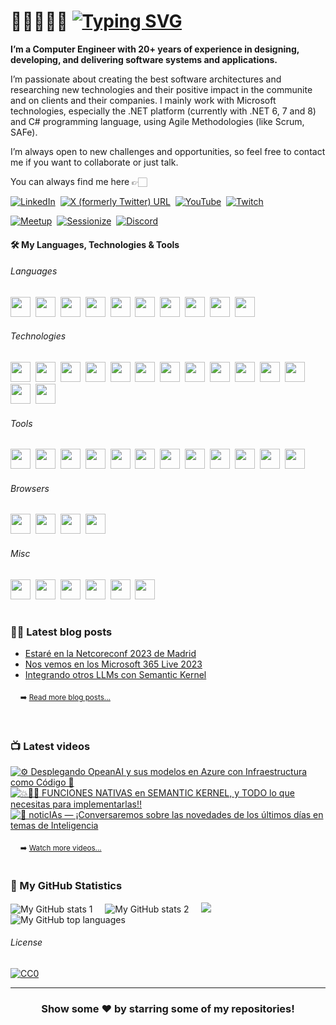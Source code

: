 # 👋🏻👨🏻‍💻 [![Typing SVG](https://readme-typing-svg.demolab.com?font=VT323&size=70&duration=2800&pause=10000&color=719B79&multiline=true&random=false&width=920&height=85&lines=Hi+there!+I'm+Rodrigo+Liberoff)](https://git.io/typing-svg)

**I’m a Computer Engineer with 20+ years of experience in designing, developing, and delivering software systems and applications.**

I’m passionate about creating the best software architectures and researching new technologies and their positive impact in the communite and on clients and their companies. I mainly work with Microsoft technologies, especially the .NET platform (currently with .NET 6, 7 and 8) and C# programming language, using Agile Methodologies (like Scrum, SAFe).

I’m always open to new challenges and opportunities, so feel free to contact me if you want to collaborate or just talk. 

You can always find me here 👉🏻

[![LinkedIn](https://img.shields.io/badge/LinkedIn-0077B5?style=for-the-badge&logo=linkedin&logoColor=white)](https://www.linkedin.com/in/rliberoff/)&nbsp;
[![X (formerly Twitter) URL](https://img.shields.io/badge/follow_me-000?style=for-the-badge&logo=X)](https://twitter.com/rliberoff)&nbsp;
[![YouTube](https://img.shields.io/badge/Subscribe-FF0000?style=for-the-badge&logo=youtube)](https://www.youtube.com/@CODERTECTURA?sub_confirmation=1)&nbsp;
[![Twitch](https://img.shields.io/badge/Subscribe-9146FF?style=for-the-badge&logo=twitch&logoColor=FFF)](https://www.twitch.tv/codertectura)&nbsp;

[![Meetup](https://img.shields.io/badge/Meetup-ED1C40?style=for-the-badge&logo=meetup&logoColor=FFF)](https://www.meetup.com/members/262967063/)&nbsp;
[![Sessionize](https://img.shields.io/badge/Sessionize-1AB394?style=for-the-badge&logo=sessionize&logoColor=FFF)](https://sessionize.com/rliberoff)&nbsp;
[![Discord](https://img.shields.io/badge/Contact_Me-5865F2?style=for-the-badge&logo=discord&logoColor=FFF)](https://discordapp.com/users/805412670794498059)&nbsp;

#### 🛠️ My Languages, Technologies & Tools

###### Languages

<p float="left">
  <picture><img height="32" width="32" src="https://cdn.jsdelivr.net/gh/devicons/devicon/icons/csharp/csharp-plain.svg" /></picture>&nbsp;
  <picture><img height="32" width="32" src="https://cdn.simpleicons.org/typescript/3178C6" /></picture>&nbsp;
  <picture><img height="32" width="32" src="https://cdn.simpleicons.org/javascript/F7DF1E" /></picture>&nbsp;
  <picture><img height="32" width="32" src="https://cdn.simpleicons.org/html5/E34F26" /></picture>&nbsp;
  <picture><img height="32" width="32" src="https://cdn.simpleicons.org/css3/1572B6" /></picture>&nbsp;
  <picture><img height="32" width="32" src="https://cdn.simpleicons.org/python/3776AB" /></picture>&nbsp;
  <picture><img height="32" width="32" src="https://cdn.simpleicons.org/json/000/C0C0C0" /></picture>&nbsp;
  <picture><img height="32" width="32" src="https://cdn.simpleicons.org/yaml/CB171E" /></picture>&nbsp;
  <picture><img height="32" width="32" src="https://cdn.simpleicons.org/powershell/5391FE" /></picture>&nbsp;
  <picture><img height="32" width="32" src="https://cdn.simpleicons.org/uml/FABD14" /></picture>&nbsp;
</p>

###### Technologies

<p float="left">
  <picture><img height="32" width="32" src="https://cdn.simpleicons.org/dotnet/512BD4" /></picture>&nbsp;
  <picture><img height="32" width="32" src="https://cdn.simpleicons.org/microsoftazure/0078D4" /></picture>&nbsp;
  <picture><img height="32" width="32" src="https://cdn.simpleicons.org/openai/412991/C0C0C0" /></picture>&nbsp;
  <picture><img height="32" width="32" src="https://cdn.simpleicons.org/dotenv/ECD53F" /></picture>&nbsp;
  <picture><img height="32" width="32" src="https://cdn.simpleicons.org/dapr/5391FE" /></picture>&nbsp;
  <picture><img height="32" width="32" src="https://cdn.simpleicons.org/docker/2496ED" /></picture>&nbsp;
  <picture><img height="32" width="32" src="https://cdn.simpleicons.org/swagger/85EA2D" /></picture>&nbsp;
  <picture><img height="32" width="32" src="https://cdn.simpleicons.org/openapiinitiative/6BA539" /></picture>&nbsp;
  <picture><img height="32" width="32" src="https://cdn.simpleicons.org/jupyter/F37626" /></picture>&nbsp;
  <picture><img height="32" width="32" src="https://cdn.simpleicons.org/npm/CB3837" /></picture>&nbsp;
  <picture><img height="32" width="32" src="https://cdn.simpleicons.org/prettier/F7B93E" /></picture>&nbsp;
  <picture><img height="32" width="32" src="https://cdn.simpleicons.org/editorconfig/000/FEFEFE" /></picture>&nbsp;
  <picture><img height="32" width="32" src="https://cdn.simpleicons.org/windows/0078D4" /></picture>&nbsp;
  <picture><img height="32" width="32" src="https://cdn.simpleicons.org/linux/FCC624" /></picture>&nbsp;
</p>

###### Tools

<p float="left">
  <picture><img height="32" width="32" src="https://cdn.simpleicons.org/visualstudio/5C2D91" /></picture>&nbsp;
  <picture><img height="32" width="32" src="https://cdn.simpleicons.org/visualstudiocode/007ACC" /></picture>&nbsp;
  <picture><img height="32" width="32" src="https://cdn.simpleicons.org/azuredevops/0078D7" /></picture>&nbsp;
  <picture><img height="32" width="32" src="https://cdn.simpleicons.org/nuget/004880" /></picture>&nbsp;
  <picture><img height="32" width="32" src="https://cdn.simpleicons.org/git/F05032" /></picture>&nbsp;
  <picture><img height="32" width="32" src="https://cdn.simpleicons.org/nodedotjs/339933" /></picture>&nbsp;
  <picture><img height="32" width="32" src="https://cdn.simpleicons.org/sonarlint/CB2029" /></picture>&nbsp;
  <picture><img height="32" width="32" src="https://cdn.simpleicons.org/sonarcloud/F3702A" /></picture>&nbsp;
  <picture><img height="32" width="32" src="https://cdn.simpleicons.org/postman/FF6C37" /></picture>&nbsp;
  <picture><img height="32" width="32" src="https://cdn.simpleicons.org/ngrok/1F1E37/C0C0C0" /></picture>&nbsp;
  <picture><img height="32" width="32" src="https://cdn.simpleicons.org/windowsterminal/4D4D4D" /></picture>&nbsp;
  <picture><img height="32" width="32" src="https://cdn.simpleicons.org/notepadplusplus/90E59A" /></picture>&nbsp;
</p>

###### Browsers

<p float="left">
  <picture><img height="32" width="32" src="https://cdn.simpleicons.org/brave/FB542B" /></picture>&nbsp;
  <picture><img height="32" width="32" src="https://cdn.simpleicons.org/firefox/FF7139" /></picture>&nbsp;
  <picture><img height="32" width="32" src="https://cdn.simpleicons.org/microsoftedge/0078D7" /></picture>&nbsp;
  <picture><img height="32" width="32" src="https://cdn.simpleicons.org/googlechrome/4285F4" /></picture>&nbsp;
</p>

###### Misc

<p float="left">
  <picture><img height="32" width="32" src="https://cdn.simpleicons.org/pexels/05A081" /></picture>&nbsp;
  <picture><img height="32" width="32" src="https://cdn.simpleicons.org/canva/00C4CC" /></picture>&nbsp;
  <picture><img height="32" width="32" src="https://cdn.simpleicons.org/obsstudio/302E31/C0C0C0" /></picture>&nbsp;
  <!-- <picture><img height="32" width="32" src="https://upload.wikimedia.org/wikipedia/commons/0/0e/Logo_DavinciResolve_Simple.svg" /></picture>&nbsp; -->
  <picture><img height="32" width="32" src="https://cdn.simpleicons.org/scpfoundation/000000/FFFFFF" /></picture>&nbsp;
  <picture><img height="32" width="32" src="https://cdn.simpleicons.org/startrek/FFE200" /></picture>&nbsp;
  <picture><img height="32" width="32" src="https://cdn.simpleicons.org/dungeonsanddragons/ED1C24" /></picture>&nbsp;
</p>

#
### ✍🏻 Latest blog posts

<!-- BLOGPOSTS:START -->
- [Estaré en la Netcoreconf 2023 de Madrid](https://codertectura.com//posts/nos-vemos-en-la-net-core-conf-2023-madrid)
- [Nos vemos en los Microsoft 365 Live 2023](https://codertectura.com//posts/nos-vemos-en-microsoft-365-live-2023)
- [Integrando otros LLMs con Semantic Kernel](https://codertectura.com//posts/integrando-otros-llms-con-semantic-kernel)
<!-- BLOGPOSTS:END -->

&nbsp;&nbsp;&nbsp;&nbsp;<sub>➡️ <a href="https://www.codertectura.com" target="_blank">Read more blog posts...</a></sub>

&nbsp;&nbsp;&nbsp;&nbsp;<a href="https://codertectura.com/atom.xml"><img height="16" src="https://img.shields.io/badge/rss-F88900?style=for-the-badge&logo=rss&logoColor=white" /></a>    

### 📺 Latest videos
<!-- BEGIN YOUTUBE-CARDS -->
[![⚙️ Desplegando OpeanAI y sus modelos en Azure con Infraestructura como Código 🦾](https://ytcards.demolab.com/?id=QVcGvtJ3vRc&title=%E2%9A%99%EF%B8%8F+Desplegando+OpeanAI+y+sus+modelos+en+Azure+con+Infraestructura+como+C%C3%B3digo+%F0%9F%A6%BE&lang=en&timestamp=1695049230&background_color=%230d1117&title_color=%23ffffff&stats_color=%23dedede&max_title_lines=2&width=250&border_radius=5 "⚙️ Desplegando OpeanAI y sus modelos en Azure con Infraestructura como Código 🦾")](https://www.youtube.com/watch?v=QVcGvtJ3vRc)
[![💥🫵🏻 FUNCIONES NATIVAS en SEMANTIC KERNEL, y TODO lo que necesitas para implementarlas‼️](https://ytcards.demolab.com/?id=mSJa0oaS_XE&title=%F0%9F%92%A5%F0%9F%AB%B5%F0%9F%8F%BB+FUNCIONES+NATIVAS+en+SEMANTIC+KERNEL%2C+y+TODO+lo+que+necesitas+para+implementarlas%E2%80%BC%EF%B8%8F&lang=en&timestamp=1689260435&background_color=%230d1117&title_color=%23ffffff&stats_color=%23dedede&max_title_lines=2&width=250&border_radius=5 "💥🫵🏻 FUNCIONES NATIVAS en SEMANTIC KERNEL, y TODO lo que necesitas para implementarlas‼️")](https://www.youtube.com/watch?v=mSJa0oaS_XE)
[![📢 noticIAs — ¡Conversaremos sobre las novedades de los últimos días en temas de Inteligencia](https://ytcards.demolab.com/?id=ARUDgt6kB6g&title=%F0%9F%93%A2+noticIAs+%E2%80%94+%C2%A1Conversaremos+sobre+las+novedades+de+los+%C3%BAltimos+d%C3%ADas+en+temas+de+Inteligencia&lang=en&timestamp=1688490821&background_color=%230d1117&title_color=%23ffffff&stats_color=%23dedede&max_title_lines=2&width=250&border_radius=5 "📢 noticIAs — ¡Conversaremos sobre las novedades de los últimos días en temas de Inteligencia")](https://www.youtube.com/watch?v=ARUDgt6kB6g)
<!-- END YOUTUBE-CARDS -->
&nbsp;&nbsp;&nbsp;&nbsp;<sub>➡️ <a href="https://www.youtube.com/@CODERTECTURA/videos" target="_blank">Watch more videos...</a></sub>

#
### 📐 My GitHub Statistics

![My GitHub stats 1](https://github-readme-stats.vercel.app/api?username=rliberoff&rank_icon=github&show_icons=true&theme=gotham)
&nbsp;&nbsp;&nbsp;
![My GitHub stats 2](https://streak-stats.demolab.com/?user=rliberoff&theme=gotham)
&nbsp;&nbsp;&nbsp;
<img src="https://github-readme-activity-graph.vercel.app/graph?username=rliberoff&theme=high-contrast&radius=10&color=a3d1ce&title_color=4ea788&height=330&bg_color=0d1014&line=4ea788&point=a3d1ce"/>
![My GitHub top languages](https://github-readme-stats.vercel.app/api/top-langs/?username=rliberoff&layout=compact&show_icons=true&theme=gotham)

###### License

[![CC0](https://licensebuttons.net/p/zero/1.0/88x31.png)](https://creativecommons.org/publicdomain/zero/1.0/)

<hr>
<div align="center">

### Show some ❤️ by starring some of my repositories!

</div>
